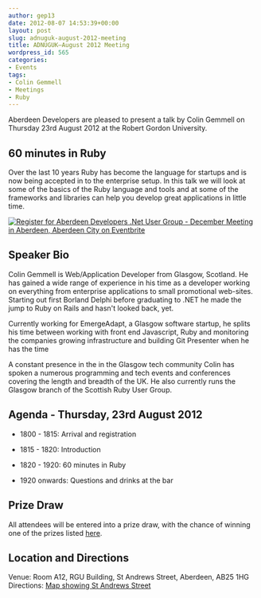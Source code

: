 ```yaml
---
author: gep13
date: 2012-08-07 14:53:39+00:00
layout: post
slug: adnuguk-august-2012-meeting
title: ADNUGUK–August 2012 Meeting
wordpress_id: 565
categories:
- Events
tags:
- Colin Gemmell
- Meetings
- Ruby
---
```


Aberdeen Developers are pleased to present a talk by Colin Gemmell on Thursday 23rd August 2012 at the Robert Gordon University.



## 60 minutes in Ruby



Over the last 10 years Ruby has become the language for startups and is now being accepted in to the enterprise setup. In this talk we will look at some of the basics of the Ruby language and tools and at some of the frameworks and libraries can help you develop great applications in little time.



[![Register for Aberdeen Developers .Net User Group - December Meeting in Aberdeen, Aberdeen City  on Eventbrite](http://www.eventbrite.com/registerbutton?eid=2581657808)](http://adnuguk-aug2012.eventbrite.co.uk?ref=elink)



## Speaker Bio



Colin Gemmell is Web/Application Developer from Glasgow, Scotland. He has gained a wide range of experience in his time as a developer working on everything from enterprise applications to small promotional web-sites. Starting out first Borland Delphi before graduating to .NET he made the jump to Ruby on Rails and hasn't looked back, yet.



Currently working for EmergeAdapt, a Glasgow software startup, he splits his time between working with front end Javascript, Ruby and monitoring the companies growing infrastructure and building Git Presenter when he has the time



A constant presence in the in the Glasgow tech community Colin has spoken a numerous programming and tech events and conferences covering the length and breadth of the UK. He also currently runs the Glasgow branch of the Scottish Ruby User Group.



## Agenda - Thursday, 23rd August 2012




  * 1800 - 1815: Arrival and registration

  * 1815 - 1820: Introduction

  * 1820 - 1920: 60 minutes in Ruby

  * 1920 onwards: Questions and drinks at the bar


## Prize Draw



All attendees will be entered into a prize draw, with the chance of winning one of the prizes listed [here](http://www.gep13.co.uk/blog/?p=107).



## Location and Directions



Venue: Room A12, RGU Building, St Andrews Street, Aberdeen, AB25 1HG Directions: [Map showing St Andrews Street](http://www.bing.com/maps/?v=2&cp=57.149542434132776~-2.102723645985436&lvl=17&dir=0&sty=c&eo=1&form=LMLTCC)
